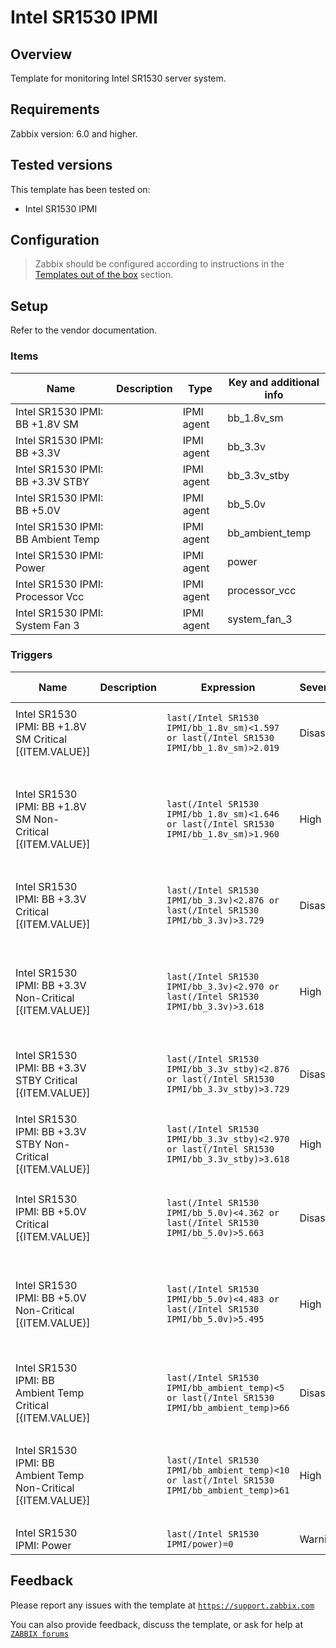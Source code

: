 
# Intel SR1530 IPMI

## Overview

Template for monitoring Intel SR1530 server system.

## Requirements

Zabbix version: 6.0 and higher.

## Tested versions

This template has been tested on:
- Intel SR1530 IPMI

## Configuration

> Zabbix should be configured according to instructions in the [Templates out of the box](https://www.zabbix.com/documentation/6.0/manual/config/templates_out_of_the_box) section.

## Setup

Refer to the vendor documentation.


### Items

|Name|Description|Type|Key and additional info|
|----|-----------|----|-----------------------|
|Intel SR1530 IPMI: BB +1.8V SM||IPMI agent|bb_1.8v_sm|
|Intel SR1530 IPMI: BB +3.3V||IPMI agent|bb_3.3v|
|Intel SR1530 IPMI: BB +3.3V STBY||IPMI agent|bb_3.3v_stby|
|Intel SR1530 IPMI: BB +5.0V||IPMI agent|bb_5.0v|
|Intel SR1530 IPMI: BB Ambient Temp||IPMI agent|bb_ambient_temp|
|Intel SR1530 IPMI: Power||IPMI agent|power|
|Intel SR1530 IPMI: Processor Vcc||IPMI agent|processor_vcc|
|Intel SR1530 IPMI: System Fan 3||IPMI agent|system_fan_3|

### Triggers

|Name|Description|Expression|Severity|Dependencies and additional info|
|----|-----------|----------|--------|--------------------------------|
|Intel SR1530 IPMI: BB +1.8V SM Critical [{ITEM.VALUE}]||`last(/Intel SR1530 IPMI/bb_1.8v_sm)<1.597 or last(/Intel SR1530 IPMI/bb_1.8v_sm)>2.019`|Disaster|**Depends on**:<br><ul><li>Intel SR1530 IPMI: Power</li></ul>|
|Intel SR1530 IPMI: BB +1.8V SM Non-Critical [{ITEM.VALUE}]||`last(/Intel SR1530 IPMI/bb_1.8v_sm)<1.646 or last(/Intel SR1530 IPMI/bb_1.8v_sm)>1.960`|High|**Depends on**:<br><ul><li>Intel SR1530 IPMI: BB +1.8V SM Critical [{ITEM.VALUE}]</li><li>Intel SR1530 IPMI: Power</li></ul>|
|Intel SR1530 IPMI: BB +3.3V Critical [{ITEM.VALUE}]||`last(/Intel SR1530 IPMI/bb_3.3v)<2.876 or last(/Intel SR1530 IPMI/bb_3.3v)>3.729`|Disaster|**Depends on**:<br><ul><li>Intel SR1530 IPMI: Power</li></ul>|
|Intel SR1530 IPMI: BB +3.3V Non-Critical [{ITEM.VALUE}]||`last(/Intel SR1530 IPMI/bb_3.3v)<2.970 or last(/Intel SR1530 IPMI/bb_3.3v)>3.618`|High|**Depends on**:<br><ul><li>Intel SR1530 IPMI: BB +3.3V Critical [{ITEM.VALUE}]</li><li>Intel SR1530 IPMI: Power</li></ul>|
|Intel SR1530 IPMI: BB +3.3V STBY Critical [{ITEM.VALUE}]||`last(/Intel SR1530 IPMI/bb_3.3v_stby)<2.876 or last(/Intel SR1530 IPMI/bb_3.3v_stby)>3.729`|Disaster||
|Intel SR1530 IPMI: BB +3.3V STBY Non-Critical [{ITEM.VALUE}]||`last(/Intel SR1530 IPMI/bb_3.3v_stby)<2.970 or last(/Intel SR1530 IPMI/bb_3.3v_stby)>3.618`|High|**Depends on**:<br><ul><li>Intel SR1530 IPMI: BB +3.3V STBY Critical [{ITEM.VALUE}]</li></ul>|
|Intel SR1530 IPMI: BB +5.0V Critical [{ITEM.VALUE}]||`last(/Intel SR1530 IPMI/bb_5.0v)<4.362 or last(/Intel SR1530 IPMI/bb_5.0v)>5.663`|Disaster|**Depends on**:<br><ul><li>Intel SR1530 IPMI: Power</li></ul>|
|Intel SR1530 IPMI: BB +5.0V Non-Critical [{ITEM.VALUE}]||`last(/Intel SR1530 IPMI/bb_5.0v)<4.483 or last(/Intel SR1530 IPMI/bb_5.0v)>5.495`|High|**Depends on**:<br><ul><li>Intel SR1530 IPMI: BB +5.0V Critical [{ITEM.VALUE}]</li><li>Intel SR1530 IPMI: Power</li></ul>|
|Intel SR1530 IPMI: BB Ambient Temp Critical [{ITEM.VALUE}]||`last(/Intel SR1530 IPMI/bb_ambient_temp)<5 or last(/Intel SR1530 IPMI/bb_ambient_temp)>66`|Disaster||
|Intel SR1530 IPMI: BB Ambient Temp Non-Critical [{ITEM.VALUE}]||`last(/Intel SR1530 IPMI/bb_ambient_temp)<10 or last(/Intel SR1530 IPMI/bb_ambient_temp)>61`|High|**Depends on**:<br><ul><li>Intel SR1530 IPMI: BB Ambient Temp Critical [{ITEM.VALUE}]</li></ul>|
|Intel SR1530 IPMI: Power||`last(/Intel SR1530 IPMI/power)=0`|Warning||

## Feedback

Please report any issues with the template at [`https://support.zabbix.com`](https://support.zabbix.com)

You can also provide feedback, discuss the template, or ask for help at [`ZABBIX forums`](https://www.zabbix.com/forum/zabbix-suggestions-and-feedback)

